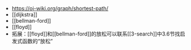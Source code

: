 - https://oi-wiki.org/graph/shortest-path/
- [[dijkstra]]
- [[bellman-ford]]
- [[floyd]]
- 拓展：[[floyd]]和[[bellman-ford]]的放松可以联系[[3-search]]中3.6节找启发式函数的“放松”